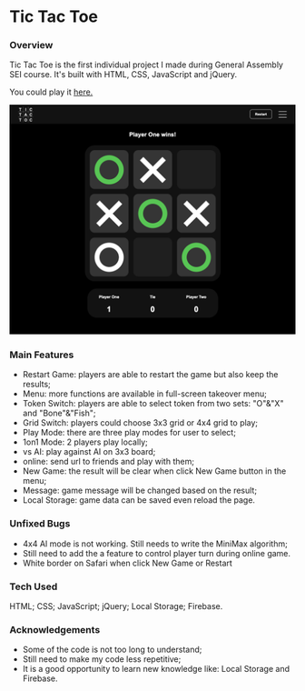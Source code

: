 # Tic Tac Toe

### Overview ###

Tic Tac Toe is the first individual project I made during General Assembly SEI course. It's built with HTML, CSS, JavaScript and jQuery.

You could play it [here.](https://ryan-xin.github.io/tictactoe/)

![Screenshot of the game:](https://raw.githubusercontent.com/ryan-xin/tictactoe/master/assets/tictacttoe_screenshot.png)

### Main Features ###

* Restart Game: players are able to restart the game but also keep the results;
* Menu: more functions are available in full-screen takeover menu;
* Token Switch: players are able to select token from two sets: "O"&"X" and "Bone"&"Fish";
* Grid Switch: players could choose 3x3 grid or 4x4 grid to play;
* Play Mode: there are three play modes for user to select;
* 1on1 Mode: 2 players play locally;
* vs AI: play against AI on 3x3 board;
* online: send url to friends and play with them;
* New Game: the result will be clear when click New Game button in the menu;
* Message: game message will be changed based on the result;
* Local Storage: game data can be saved even reload the page.

### Unfixed Bugs ###

* 4x4 AI mode is not working. Still needs to write the MiniMax algorithm;
* Still need to add the a feature to control player turn during online game.
* White border on Safari when click New Game or Restart

### Tech Used ###

HTML; CSS; JavaScript; jQuery; Local Storage; Firebase.

### Acknowledgements ###

* Some of the code is not too long to understand;
* Still need to make my code less repetitive;
* It is a good opportunity to learn new knowledge like: Local Storage and Firebase.
